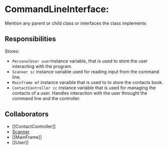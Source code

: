 # CommandLineInterface:
Mention any parent or child class or interfaces the class implements

## Responsibilities
Stores:
- `PersonalUser user`instance variable, that is used to store the user interacting with the program.
- `Scanner sc` instance variable used for reading input from the command line.
- `Mainframe mf` instance varaible that is used to to store the contacts book.
- `ContactController cc` instance variable that is used for managing the contacts of a user.
Handles interaction with the user throught the command line and the controller.

## Collaborators
- [[ContactController]]
- [Scanner](https://docs.oracle.com/javase/8/docs/api/java/util/Scanner.html)
- [[MainFrame]]
- [[User]]

